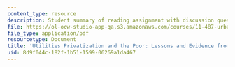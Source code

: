 ```yaml
---
content_type: resource
description: Student summary of reading assignment with discussion questions.
file: https://ol-ocw-studio-app-qa.s3.amazonaws.com/courses/11-487-urban-public-finance-in-developing-countries-fall-2004/8d9f044c182f1b51159906269a1da467_sess2324summary.pdf
file_type: application/pdf
resourcetype: Document
title: 'Utilities Privatization and the Poor: Lessons and Evidence from Latin America'
uid: 8d9f044c-182f-1b51-1599-06269a1da467
---
```

